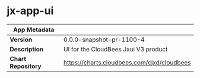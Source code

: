 # jx-app-ui

|App Metadata||
|---|---|
| **Version** | 0.0.0-snapshot-pr-1100-4 |
| **Description** | UI for the CloudBees Jxui V3 product |
| **Chart Repository** | https://charts.cloudbees.com/cjxd/cloudbees |
